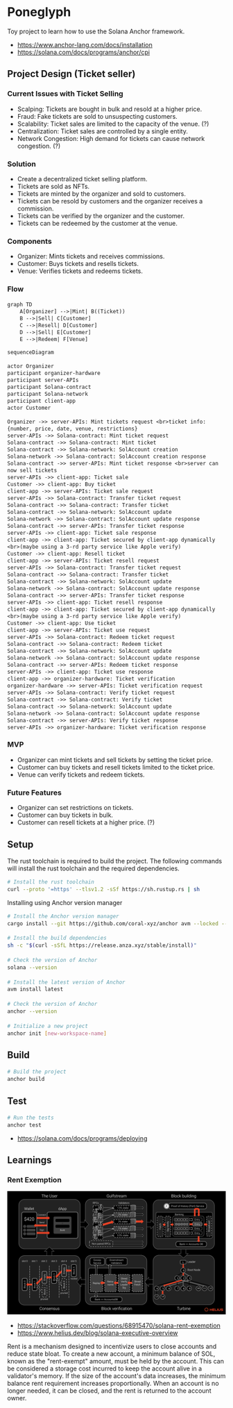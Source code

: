 # Poneglyph

Toy project to learn how to use the Solana Anchor framework.
- https://www.anchor-lang.com/docs/installation
- https://solana.com/docs/programs/anchor/cpi

## Project Design (Ticket seller)

### Current Issues with Ticket Selling

- Scalping: Tickets are bought in bulk and resold at a higher price.
- Fraud: Fake tickets are sold to unsuspecting customers.
- Scalability: Ticket sales are limited to the capacity of the venue. (?)
- Centralization: Ticket sales are controlled by a single entity.
- Network Congestion: High demand for tickets can cause network congestion. (?)

### Solution

- Create a decentralized ticket selling platform.
- Tickets are sold as NFTs.
- Tickets are minted by the organizer and sold to customers.
- Tickets can be resold by customers and the organizer receives a commission.
- Tickets can be verified by the organizer and the customer.
- Tickets can be redeemed by the customer at the venue.

### Components

- Organizer: Mints tickets and receives commissions.
- Customer: Buys tickets and resells tickets.
- Venue: Verifies tickets and redeems tickets.

### Flow

```mermaid
graph TD
    A[Organizer] -->|Mint| B((Ticket))
    B -->|Sell| C[Customer]
    C -->|Resell| D[Customer]
    D -->|Sell| E[Customer]
    E -->|Redeem| F[Venue]
```

```mermaid
sequenceDiagram

actor Organizer
participant organizer-hardware
participant server-APIs
participant Solana-contract
participant Solana-network
participant client-app
actor Customer

Organizer ->> server-APIs: Mint tickets request <br>ticket info: {number, price, date, venue, restrictions}
server-APIs ->> Solana-contract: Mint ticket request
Solana-contract ->> Solana-contract: Mint ticket
Solana-contract ->> Solana-network: SolAccount creation
Solana-network ->> Solana-contract: SolAccount creation response
Solana-contract ->> server-APIs: Mint ticket response <br>server can now sell tickets
server-APIs ->> client-app: Ticket sale
Customer ->> client-app: Buy ticket
client-app ->> server-APIs: Ticket sale request
server-APIs ->> Solana-contract: Transfer ticket request
Solana-contract ->> Solana-contract: Transfer ticket
Solana-contract ->> Solana-network: SolAccount update
Solana-network ->> Solana-contract: SolAccount update response
Solana-contract ->> server-APIs: Transfer ticket response
server-APIs ->> client-app: Ticket sale response
client-app ->> client-app: Ticket secured by client-app dynamically <br>(maybe using a 3-rd party service like Apple verify)
Customer ->> client-app: Resell ticket
client-app ->> server-APIs: Ticket resell request
server-APIs ->> Solana-contract: Transfer ticket request
Solana-contract ->> Solana-contract: Transfer ticket
Solana-contract ->> Solana-network: SolAccount update
Solana-network ->> Solana-contract: SolAccount update response
Solana-contract ->> server-APIs: Transfer ticket response
server-APIs ->> client-app: Ticket resell response
client-app ->> client-app: Ticket secured by client-app dynamically <br>(maybe using a 3-rd party service like Apple verify)
Customer ->> client-app: Use ticket
client-app ->> server-APIs: Ticket use request
server-APIs ->> Solana-contract: Redeem ticket request
Solana-contract ->> Solana-contract: Redeem ticket
Solana-contract ->> Solana-network: SolAccount update
Solana-network ->> Solana-contract: SolAccount update response
Solana-contract ->> server-APIs: Redeem ticket response
server-APIs ->> client-app: Ticket use response
client-app ->> organizer-hardware: Ticket verification
organizer-hardware ->> server-APIs: Ticket verification request
server-APIs ->> Solana-contract: Verify ticket request
Solana-contract ->> Solana-contract: Verify ticket
Solana-contract ->> Solana-network: SolAccount update
Solana-network ->> Solana-contract: SolAccount update response
Solana-contract ->> server-APIs: Verify ticket response
server-APIs ->> organizer-hardware: Ticket verification response
```

### MVP

- Organizer can mint tickets and sell tickets by setting the ticket price.
- Customer can buy tickets and resell tickets limited to the ticket price.
- Venue can verify tickets and redeem tickets.

### Future Features

- Organizer can set restrictions on tickets.
- Customer can buy tickets in bulk.
- Customer can resell tickets at a higher price. (?)

## Setup

The rust toolchain is required to build the project. The following commands will install the rust toolchain and the required dependencies.

```bash
# Install the rust toolchain
curl --proto '=https' --tlsv1.2 -sSf https://sh.rustup.rs | sh
```

Installing using Anchor version manager
```bash
# Install the Anchor version manager
cargo install --git https://github.com/coral-xyz/anchor avm --locked --force

# Install the build dependencies
sh -c "$(curl -sSfL https://release.anza.xyz/stable/install)"

# Check the version of Anchor
solana --version

# Install the latest version of Anchor
avm install latest

# Check the version of Anchor
anchor --version

# Initialize a new project
anchor init [new-workspace-name]
```

## Build

```bash
# Build the project
anchor build
```

## Test

```bash
# Run the tests
anchor test
```

- https://solana.com/docs/programs/deploying

## Learnings

### Rent Exemption

![solana structure](./docs/sol-structure.png)

- https://stackoverflow.com/questions/68915470/solana-rent-exemption
- https://www.helius.dev/blog/solana-executive-overview

Rent is a mechanism designed to incentivize users to close accounts and reduce state bloat. To create a new account, a minimum balance of SOL, known as the "rent-exempt" amount, must be held by the account. This can be considered a storage cost incurred to keep the account alive in a validator's memory. If the size of the account's data increases, the minimum balance rent requirement increases proportionally. When an account is no longer needed, it can be closed, and the rent is returned to the account owner.
